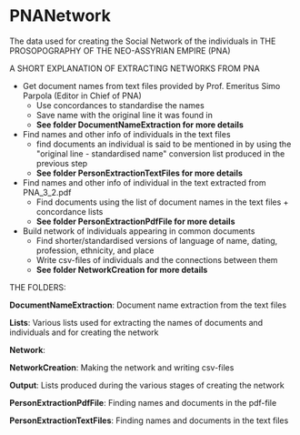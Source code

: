 # PNANetwork
The data used for creating the Social Network of the individuals in
THE PROSOPOGRAPHY OF THE NEO-ASSYRIAN EMPIRE (PNA)

A SHORT EXPLANATION OF EXTRACTING NETWORKS FROM PNA
* Get document names from text files provided by Prof. Emeritus Simo Parpola (Editor in Chief of PNA)
  * Use concordances to standardise the names
  * Save name with the original line it was found in
  * <b>See folder DocumentNameExtraction for more details</b>
* Find names and other info of individuals in the text files
  * find documents an individual is said to be mentioned in by using the "original line - standardised name" conversion list produced in the previous step
  * <b>See folder PersonExtractionTextFiles for more details</b>
* Find names and other info of individual in the text extracted from PNA_3_2.pdf
	* Find documents using the list of document names in the text files + concordance lists
	* <b>See folder PersonExtractionPdfFile for more details</b>
* Build network of individuals appearing in common documents
	* Find shorter/standardised versions of language of name, dating, profession, ethnicity, and place 
	* Write csv-files of individuals and the connections between them
	* <b>See folder NetworkCreation for more details</b>

THE FOLDERS:

<b>DocumentNameExtraction</b>: Document name extraction from the text files

<b>Lists</b>: Various lists used for extracting the names of documents and individuals and for creating the network

<b>Network</b>:

<b>NetworkCreation</b>: Making the network and writing csv-files

<b>Output</b>: Lists produced during the various stages of creating the network

<b>PersonExtractionPdfFile</b>: Finding names and documents in the pdf-file

<b>PersonExtractionTextFiles</b>: Finding names and documents in the text files

